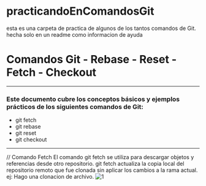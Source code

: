# practicandoEnComandosGit
esta es una carpeta de practica de algunos de los tantos comandos de Git. hecha solo en un readme como informacion de ayuda

# Comandos Git - Rebase - Reset - Fetch - Checkout
----------------------------------------------------------------------------------
### Este documento cubre los conceptos básicos y ejemplos prácticos de los siguientes comandos de Git:

* git fetch
* git rebase
* git reset
* git checkout
----------------------------------------------------------------------------------
// Comando Fetch
El comando git fetch se utiliza para descargar objetos y referencias desde otro repositorio.
git fetch actualiza la copia local del repositorio remoto que fue clonada sin aplicar los cambios a la rama actual.
ej:
Hago una clonacion de archivo.
![1](https://github.com/danielgallo78/practicandoEnComandosGit/assets/130160711/d6b75a73-bea4-4841-b145-de19aab24c5b)
